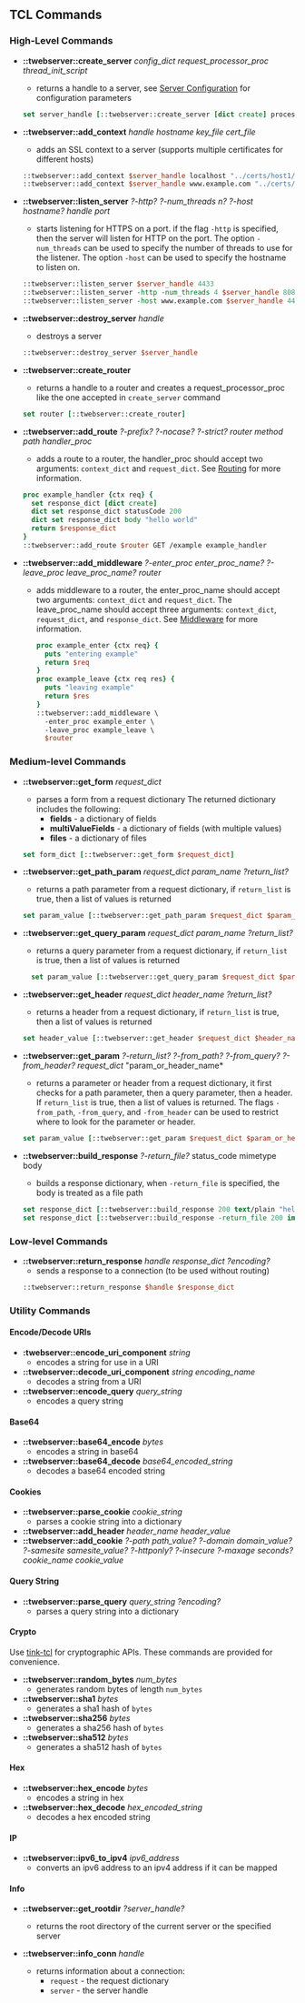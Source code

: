 
## TCL Commands

### High-Level Commands

* **::twebserver::create_server** *config_dict* *request_processor_proc* *thread_init_script*
    - returns a handle to a server, see [Server Configuration](config.md) for configuration parameters
  ```tcl
  set server_handle [::twebserver::create_server [dict create] process_conn]
  ```
* **::twebserver::add_context** *handle* *hostname* *key_file* *cert_file*
    - adds an SSL context to a server (supports multiple certificates for different hosts)
  ```tcl
  ::twebserver::add_context $server_handle localhost "../certs/host1/key.pem" "../certs/host1/cert.pem"
  ::twebserver::add_context $server_handle www.example.com "../certs/host2/key.pem" "../certs/host2/cert.pem"
  ```
* **::twebserver::listen_server** *?-http?* *?-num_threads n?* *?-host hostname?* *handle* *port*
    - starts listening for HTTPS on a port. if the flag ```-http``` is specified, then the server will listen for HTTP on the port.
        The option ```-num_threads``` can be used to specify the number of threads to use for the listener.
          The option ```-host``` can be used to specify the hostname to listen on.
  ```tcl
  ::twebserver::listen_server $server_handle 4433
  ::twebserver::listen_server -http -num_threads 4 $server_handle 8080
  ::twebserver::listen_server -host www.example.com $server_handle 443
  ```
* **::twebserver::destroy_server** *handle*
    - destroys a server
  ```tcl
  ::twebserver::destroy_server $server_handle
  ```
* **::twebserver::create_router**
    - returns a handle to a router and creates a request_processor_proc
      like the one accepted in ```create_server``` command
  ```tcl
  set router [::twebserver::create_router]
  ```
* **::twebserver::add_route** *?-prefix?* *?-nocase?* *?-strict?* *router* *method* *path* *handler_proc*
    - adds a route to a router, the handler_proc should accept two arguments: ```context_dict``` and ```request_dict```.
      See [Routing](routing.md) for more information.
  ```tcl
  proc example_handler {ctx req} {
    set response_dict [dict create]
    dict set response_dict statusCode 200
    dict set response_dict body "hello world"
    return $response_dict
  }
  ::twebserver::add_route $router GET /example example_handler
  ```

* **::twebserver::add_middleware** *?-enter_proc enter_proc_name?* *?-leave_proc leave_proc_name?* *router*
    - adds middleware to a router, the enter_proc_name should accept two arguments: ```context_dict``` and ```request_dict```.
      The leave_proc_name should accept three arguments: ```context_dict```, ```request_dict```, and ```response_dict```.
      See [Middleware](middleware.md) for more information.
      ```tcl
      proc example_enter {ctx req} {
        puts "entering example"
        return $req
      }
      proc example_leave {ctx req res} {
        puts "leaving example"
        return $res
      }
      ::twebserver::add_middleware \
        -enter_proc example_enter \
        -leave_proc example_leave \
        $router
      ```
### Medium-level Commands

* **::twebserver::get_form** *request_dict*
    - parses a form from a request dictionary
      The returned dictionary includes the following:
        - **fields** - a dictionary of fields
        - **multiValueFields** - a dictionary of fields (with multiple values)
        - **files** - a dictionary of files
  ```tcl
  set form_dict [::twebserver::get_form $request_dict]
  ```

* **::twebserver::get_path_param** *request_dict* *param_name* *?return_list?*
    - returns a path parameter from a request dictionary, if ```return_list``` is true, then a list of values is returned
  ```tcl
  set param_value [::twebserver::get_path_param $request_dict $param_name]
  ```

* **::twebserver::get_query_param** *request_dict* *param_name* *?return_list?*
    - returns a query parameter from a request dictionary, if ```return_list``` is true, then a list of values is returned
  ```tcl
    set param_value [::twebserver::get_query_param $request_dict $param_name]
    ```

* **::twebserver::get_header** *request_dict* *header_name* *?return_list?*
    - returns a header from a request dictionary, if ```return_list``` is true, then a list of values is returned
  ```tcl
  set header_value [::twebserver::get_header $request_dict $header_name]
  ```
* **::twebserver::get_param** *?-return_list?* *?-from_path?* *?-from_query?* *?-from_header?* *request_dict* "param_or_header_name*
    - returns a parameter or header from a request dictionary,
  it first checks for a path parameter, then a query parameter, then a header.
    If ```return_list``` is true, then a list of values is returned.
  The flags ```-from_path```, ```-from_query```, and ```-from_header``` can be used
  to restrict where to look for the parameter or header.
  ```tcl
  set param_value [::twebserver::get_param $request_dict $param_or_header_name]
  ```

* **::twebserver::build_response** *?-return_file?* status_code mimetype body
    - builds a response dictionary, when ```-return_file``` is specified, the body is treated as a file path
  ```tcl
  set response_dict [::twebserver::build_response 200 text/plain "hello world"]
  set response_dict [::twebserver::build_response -return_file 200 image/png plume.png]
  ```

### Low-level Commands

* **::twebserver::return_response** *handle* *response_dict* *?encoding?*
    - sends a response to a connection (to be used without routing)
  ```tcl
  ::twebserver::return_response $handle $response_dict
  ```
  
### Utility Commands

#### Encode/Decode URIs

* **:twebserver::encode_uri_component** *string*
    - encodes a string for use in a URI
* **::twebserver::decode_uri_component** *string* *encoding_name*
    - decodes a string from a URI
* **::twebserver::encode_query** *query_string*
    - encodes a query string

#### Base64

* **::twebserver::base64_encode** *bytes*
    - encodes a string in base64
* **::twebserver::base64_decode** *base64_encoded_string*
    - decodes a base64 encoded string

#### Cookies

* **::twebserver::parse_cookie** *cookie_string*
    - parses a cookie string into a dictionary
* **::twebserver::add_header** *header_name* *header_value*
* **::twebserver::add_cookie** *?-path path_value?* *?-domain domain_value?* *?-samesite samesite_value?* *?-httponly?* *?-insecure* *?-maxage seconds?* *cookie_name* *cookie_value*

#### Query String

* **::twebserver::parse_query** *query_string* *?encoding?*
    - parses a query string into a dictionary

#### Crypto

Use [tink-tcl](https://github.com/jerily/tink-tcl) for cryptographic APIs.
These commands are provided for convenience. 

* **::twebserver::random_bytes** *num_bytes*
    - generates random bytes of length ```num_bytes```
* **::twebserver::sha1** *bytes*
    - generates a sha1 hash of ```bytes```
* **::twebserver::sha256** *bytes*
    - generates a sha256 hash of ```bytes```
* **::twebserver::sha512** *bytes*
    - generates a sha512 hash of ```bytes```

#### Hex

* **::twebserver::hex_encode** *bytes*
    - encodes a string in hex
* **::twebserver::hex_decode** *hex_encoded_string*
    - decodes a hex encoded string

#### IP

* **::twebserver::ipv6_to_ipv4** *ipv6_address*
    - converts an ipv6 address to an ipv4 address if it can be mapped

#### Info

* **::twebserver::get_rootdir** *?server_handle?*
    - returns the root directory of the current server or the specified server

* **::twebserver::info_conn** *handle*
    - returns information about a connection:
      - ```request``` - the request dictionary
      - ```server``` - the server handle